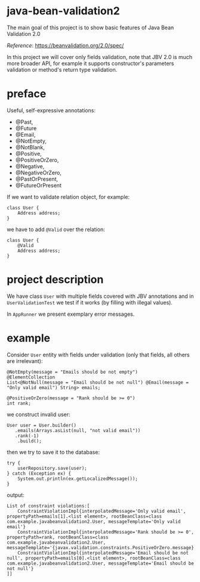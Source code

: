 # java-bean-validation2
The main goal of this project is to show basic features of Java Bean Validation 2.0

_Reference_: https://beanvalidation.org/2.0/spec/

In this project we will cover only fields validation, note that JBV 2.0 is much more broader API,
for example it supports constructor's parameters validation or method's return type validation.

# preface
Useful, self-expressive annotations:
* @Past,
* @Future
* @Email, 
* @NotEmpty, 
* @NotBlank, 
* @Positive, 
* @PositiveOrZero, 
* @Negative, 
* @NegativeOrZero, 
* @PastOrPresent,
* @FutureOrPresent

If we want to validate relation object, for example:
```
class User {
    Address address;
}
```
we have to add `@Valid` over the relation:
```
class User {
    @Valid
    Address address;
}
```

# project description
We have class `User` with multiple fields covered with JBV annotations and in `UserValidationTest`
we test if it works (by filling with illegal values).

In `AppRunner` we present exemplary error messages.

# example
Consider `User` entity with fields under validation (only that fields, all others are irrelevant):
```
@NotEmpty(message = "Emails should be not empty")
@ElementCollection
List<@NotNull(message = "Email should be not null") @Email(message = "Only valid email") String> emails;

@PositiveOrZero(message = "Rank should be >= 0")
int rank;
```
we construct invalid user:
```
User user = User.builder()
   .emails(Arrays.asList(null, "not valid email"))
   .rank(-1)
    .build();
```
then we try to save it to the database:
```
try {
    userRepository.save(user);
} catch (Exception ex) {
    System.out.println(ex.getLocalizedMessage());
}
```
output:
```
List of constraint violations:[
    ConstraintViolationImpl{interpolatedMessage='Only valid email', propertyPath=emails[1].<list element>, rootBeanClass=class com.example.javabeanvalidation2.User, messageTemplate='Only valid email'}
    ConstraintViolationImpl{interpolatedMessage='Rank should be >= 0', propertyPath=rank, rootBeanClass=class com.example.javabeanvalidation2.User, messageTemplate='{javax.validation.constraints.PositiveOrZero.message}'}
    ConstraintViolationImpl{interpolatedMessage='Email should be not null', propertyPath=emails[0].<list element>, rootBeanClass=class com.example.javabeanvalidation2.User, messageTemplate='Email should be not null'}
]]
```